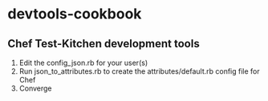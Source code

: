 # devtools-cookbook

## Chef Test-Kitchen development tools

1. Edit the config_json.rb for your user(s)
2. Run json_to_attributes.rb to create the attributes/default.rb config file for Chef
3. Converge
